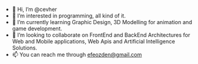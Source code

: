- 👋 Hi, I’m @cevher
- 👀 I’m interested in programming, all kind of it.
- 🌱 I’m currently learning Graphic Design, 3D Modelling for animation and game development.
- 💞️ I’m looking to collaborate on FrontEnd and BackEnd Architectures for Web and Mobile applications, Web Apis and Artificial Intelligence Solutions.
- 📫 You can reach me through efeozden@gmail.com


